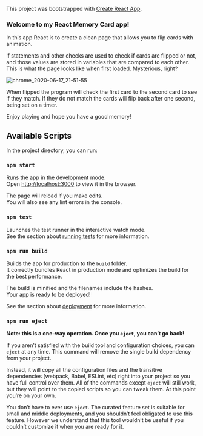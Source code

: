 This project was bootstrapped with [Create React App](https://github.com/facebook/create-react-app).


### Welcome to my React Memory Card app! 

In this app React is to create a clean page that allows you to flip cards with animation.

if statements and other checks are used to check if cards are flipped or not, and those values are stored in variables that are compared to each other.
This is what the page looks like when first loaded. Mysterious, right?

![chrome_2020-06-17_21-51-55](https://user-images.githubusercontent.com/62663652/84968754-3c117d80-b0e5-11ea-999b-1f9a3d2cf980.png)

When flipped the program will check the first card to the second card to see if they match. If they do not match the cards will flip back after one second, being set on a timer.


Enjoy playing and hope you have a good memory!

## Available Scripts

In the project directory, you can run:

### `npm start`

Runs the app in the development mode.<br />
Open [http://localhost:3000](http://localhost:3000) to view it in the browser.

The page will reload if you make edits.<br />
You will also see any lint errors in the console.

### `npm test`

Launches the test runner in the interactive watch mode.<br />
See the section about [running tests](https://facebook.github.io/create-react-app/docs/running-tests) for more information.

### `npm run build`

Builds the app for production to the `build` folder.<br />
It correctly bundles React in production mode and optimizes the build for the best performance.

The build is minified and the filenames include the hashes.<br />
Your app is ready to be deployed!

See the section about [deployment](https://facebook.github.io/create-react-app/docs/deployment) for more information.

### `npm run eject`

**Note: this is a one-way operation. Once you `eject`, you can’t go back!**

If you aren’t satisfied with the build tool and configuration choices, you can `eject` at any time. This command will remove the single build dependency from your project.

Instead, it will copy all the configuration files and the transitive dependencies (webpack, Babel, ESLint, etc) right into your project so you have full control over them. All of the commands except `eject` will still work, but they will point to the copied scripts so you can tweak them. At this point you’re on your own.

You don’t have to ever use `eject`. The curated feature set is suitable for small and middle deployments, and you shouldn’t feel obligated to use this feature. However we understand that this tool wouldn’t be useful if you couldn’t customize it when you are ready for it.

